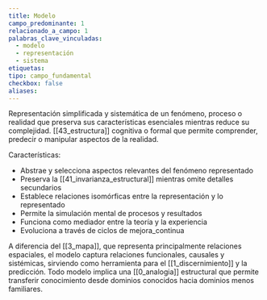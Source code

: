 ```yaml
---
title: Modelo
campo_predominante: 1
relacionado_a_campo: 1
palabras_clave_vinculadas:
  - modelo
  - representación
  - sistema
etiquetas: 
tipo: campo_fundamental
checkbox: false
aliases:
---
```

Representación simplificada y sistemática de un fenómeno, proceso o realidad que preserva sus características esenciales mientras reduce su complejidad. [[43_estructura]] cognitiva o formal que permite comprender, predecir o manipular aspectos de la realidad.

Características:
- Abstrae y selecciona aspectos relevantes del fenómeno representado
- Preserva la [[41_invarianza_estructural]] mientras omite detalles secundarios
- Establece relaciones isomórficas entre la representación y lo representado
- Permite la simulación mental de procesos y resultados
- Funciona como mediador entre la teoría y la experiencia
- Evoluciona a través de ciclos de mejora_continua

A diferencia del [[3_mapa]], que representa principalmente relaciones espaciales, el modelo captura relaciones funcionales, causales y sistémicas, sirviendo como herramienta para el [[1_discernimiento]] y la predicción. Todo modelo implica una [[0_analogia]] estructural que permite transferir conocimiento desde dominios conocidos hacia dominios menos familiares.
